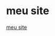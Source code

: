 <!DOCTYPE html>
<html lang="en">
<head>
    <meta charset="UTF-8">
    <meta name="viewport" content="width=device-width, initial-scale=1.0">
    <title>Document</title>
</head>
<body>
  <h1>meu site</h1>  
  <a href="https://andregarros.github.io/html-css/aulas/site01/index.html">meu site</a>
  
</body>
</html>
